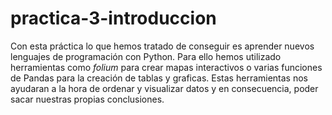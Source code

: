 # practica-3-introduccion

Con esta práctica lo que hemos tratado de conseguir es aprender nuevos lenguajes de programación con Python. 
Para ello hemos utilizado herramientas como *folium* para crear mapas interactivos o varias funciones de Pandas para la creación de tablas y graficas.
Estas herramientas nos ayudaran a la hora de ordenar y visualizar datos y en consecuencia, poder sacar nuestras propias conclusiones. 
